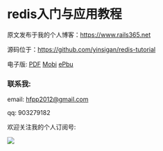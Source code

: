 # redis入门与应用教程

原文发布于我的个人博客：https://www.rails365.net

源码位于：https://github.com/yinsigan/redis-tutorial

电子版: [PDF](https://www.gitbook.com/download/pdf/book/yinsigan/redis) [Mobi](https://www.gitbook.com/download/mobi/book/yinsigan/redis) [ePbu](https://www.gitbook.com/download/epub/book/yinsigan/redis)

### 联系我:

email: hfpp2012@gmail.com

qq: 903279182

欢迎关注我的个人订阅号:

![](https://rails365.oss-cn-shenzhen.aliyuncs.com/uploads/photo/image/310/2017/0f6c7b070c711c48dbe92193f71e9cbf.jpg)

